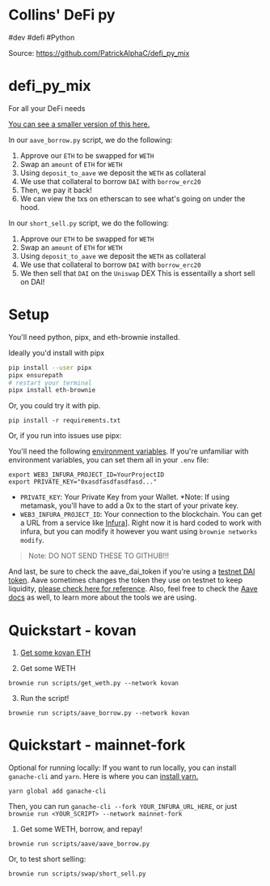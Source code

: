 # Collins' DeFi py
#dev #defi #Python 

Source: https://github.com/PatrickAlphaC/defi_py_mix

# defi_py_mix

For all your DeFi needs

[You can see a smaller version of this here. ](https://github.com/PatrickAlphaC/aave_brownie_py)

In our `aave_borrow.py` script, we do the following:

1. Approve our `ETH` to be swapped for `WETH`
2. Swap an `amount` of `ETH` for `WETH`
3. Using `deposit_to_aave` we deposit the `WETH` as collateral
4. We use that collateral to borrow `DAI` with `borrow_erc20`
5. Then, we pay it back! 
6. We can view the txs on etherscan to see what's going on under the hood. 

In our `short_sell.py` script, we do the following:

1. Approve our `ETH` to be swapped for `WETH`
2. Swap an `amount` of `ETH` for `WETH`
3. Using `deposit_to_aave` we deposit the `WETH` as collateral
4. We use that collateral to borrow `DAI` with `borrow_erc20`
5. We then sell that `DAI` on the `Uniswap` DEX
This is essentailly a short sell on DAI!

# Setup

You'll need python, pipx, and eth-brownie installed. 

Ideally you'd install with pipx
```bash
pip install --user pipx
pipx ensurepath
# restart your terminal
pipx install eth-brownie
```
Or, you could try it with pip. 
```
pip install -r requirements.txt
```
Or, if you run into issues use pipx:


You'll need the following [environment variables](https://www.twilio.com/blog/2017/01/how-to-set-environment-variables.html). If you're unfamiliar with environment variables, you can set them all in your `.env` file:

```
export WEB3_INFURA_PROJECT_ID=YourProjectID
export PRIVATE_KEY="0xasdfasdfasdfasd..."
```

- `PRIVATE_KEY`: Your Private Key from your Wallet. *Note: If using metamask, you'll have to add a 0x to the start of your private key.
- `WEB3_INFURA_PROJECT_ID`: Your connection to the blockchain. You can get a URL from a service like [Infura](https://infura.io/)]. Right now it is hard coded to work with infura, but you can modify it however you want using `brownie networks modify`. 

> Note: DO NOT SEND THESE TO GITHUB!!!

And last, be sure to check the aave_dai_token if you're using a [testnet DAI token](https://docs.aave.com/developers/deployed-contracts/deployed-contracts0).  Aave sometimes changes the token they use on testnet to keep liquidity, [please check here for reference](https://aave.github.io/aave-addresses/kovan.json). 
Also, feel free to check the [Aave docs](https://docs.aave.com/developers/the-core-protocol/lendingpool) as well, to learn more about the tools we are using. 

# Quickstart - kovan

1. [Get some kovan ETH](https://faucet.kovan.network/)

2. Get some WETH

```
brownie run scripts/get_weth.py --network kovan
```

3. Run the script!

```
brownie run scripts/aave_borrow.py --network kovan
```


# Quickstart - mainnet-fork


Optional for running locally:
If you want to run locally, you can install `ganache-cli` and `yarn`. Here is where you can [install yarn.](https://classic.yarnpkg.com/en/docs/install/#mac-stable)

```
yarn global add ganache-cli
```

Then, you can run `ganache-cli --fork YOUR_INFURA_URL_HERE`, or just `brownie run <YOUR_SCRIPT> --network mainnet-fork`

1. Get some WETH, borrow, and repay!

```
brownie run scripts/aave/aave_borrow.py
```

Or, to test short selling:

```
brownie run scripts/swap/short_sell.py 
```
